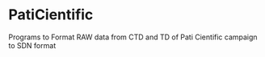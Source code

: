 # PatiCientific

Programs to Format RAW data from CTD and TD of Pati Cientific campaign to SDN format
